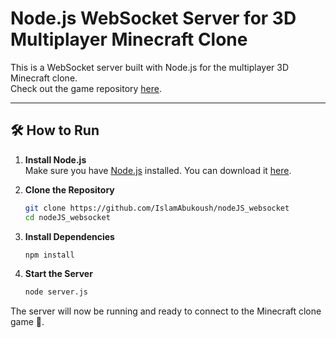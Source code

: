 # Node.js WebSocket Server for 3D Multiplayer Minecraft Clone

This is a WebSocket server built with Node.js for the multiplayer 3D Minecraft clone.  
Check out the game repository [here](https://github.com/IslamAbukoush/3D_minecraft_clone_processing_multiplayer).

---

## 🛠 How to Run

1. **Install Node.js**  
   Make sure you have [Node.js](https://nodejs.org) installed. You can download it [here](https://nodejs.org).

2. **Clone the Repository**  
   ```bash
   git clone https://github.com/IslamAbukoush/nodeJS_websocket
   cd nodeJS_websocket
   ```

3. **Install Dependencies**  
   ```bash
   npm install
   ```

4. **Start the Server**  
   ```bash
   node server.js
   ```

The server will now be running and ready to connect to the Minecraft clone game 🚀.  
